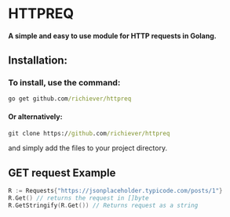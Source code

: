 # HTTPREQ
#### A simple and easy to use module for HTTP requests in Golang.

## Installation:

### To install, use the command:
```cmd
go get github.com/richiever/httpreq
```
#### Or alternatively:
```cmd
git clone https://github.com/richiever/httpreq
```
and simply add the files to your project directory.
## GET request Example 

```Go
R := Requests{"https://jsonplaceholder.typicode.com/posts/1"}
R.Get() // returns the request in []byte
R.GetStringify(R.Get()) // Returns request as a string
```
